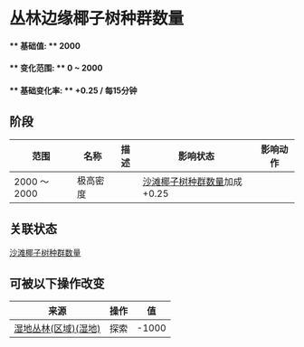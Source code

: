 # 丛林边缘椰子树种群数量  
#### ** 基础值: ** 2000   
#### ** 变化范围: ** 0 ~ 2000  
#### ** 基础变化率: ** +0.25 / 每15分钟  
## 阶段  
范围  |  名称  |  描述  |  影响状态  |  影响动作  
----  |  ----  |  ----  |  ----  |  ----  
2000 ～ 2000  |  极高密度  |    |  [沙滩椰子树种群数量](Bananas_JunglePop.md)加成+0.25  |    
## 关联状态  
[沙滩椰子树种群数量](Bananas_JunglePop.md)  
## 可被以下操作改变  
来源  |  操作  |  值  
----  |  ----  |  ----  
[湿地丛林(区域)(湿地)](Wetlands.md)  |  探索  |  -1000  
